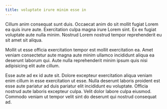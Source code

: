 ```yaml
---
title: voluptate irure minim esse in
---
```


Cillum anim consequat sunt duis. Occaecat anim do sit mollit fugiat Lorem ea quis irure aute. Exercitation culpa magna irure Lorem sint. Ex ex fugiat voluptate aute nulla minim. Nostrud Lorem nostrud tempor reprehenderit eu sit amet sit aliqua.

Mollit ut esse officia exercitation tempor est mollit exercitation ea. Amet veniam consectetur aute magna aute minim ullamco incididunt aliqua ea deserunt laborum qui. Aute nulla reprehenderit minim ipsum quis nisi adipisicing elit aute cillum.

Esse aute ad ex id aute sit. Dolore excepteur exercitation aliqua veniam enim cillum in esse exercitation ut esse. Nulla deserunt laboris proident est esse aute pariatur ad duis pariatur elit incididunt eu voluptate. Officia nostrud aute laboris excepteur culpa. Velit dolor labore culpa eiusmod. Commodo veniam ut tempor velit sint do deserunt qui nostrud consequat ad.